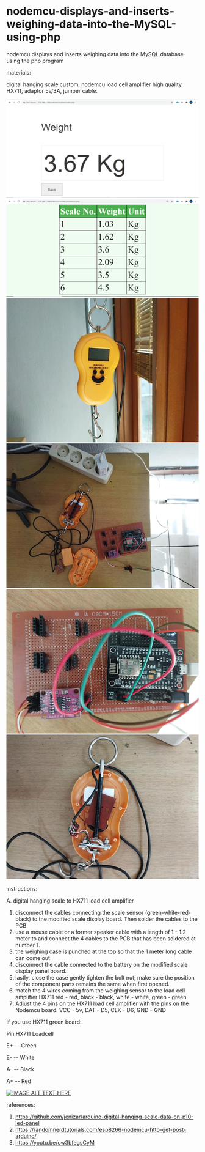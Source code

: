 # nodemcu-displays-and-inserts-weighing-data-into-the-MySQL-using-php
nodemcu displays and inserts weighing data into the MySQL database using the php program

materials:

digital hanging scale custom, nodemcu load cell amplifier high quality HX711, adaptor 5v/3A, jumper cable.

![alt text](https://github.com/jenizar/nodemcu-displays-and-inserts-weighing-data-into-the-MySQL-using-php/blob/main/loadcell_php_web.PNG)
![alt text](https://github.com/jenizar/nodemcu-displays-and-inserts-weighing-data-into-the-MySQL-using-php/blob/main/loadcell_data_web.PNG)
![alt text](https://github.com/jenizar/nodemcu-displays-and-inserts-weighing-data-into-the-MySQL-using-php/blob/main/digital_hanging_scale.jpg)
![alt text](https://github.com/jenizar/nodemcu-displays-and-inserts-weighing-data-into-the-MySQL-using-php/blob/main/digital_hanging_scale_nodemcu_hx711.jpg)
![alt text](https://github.com/jenizar/nodemcu-displays-and-inserts-weighing-data-into-the-MySQL-using-php/blob/main/nodemcu_hx711_loadcell_amplifier.jpg)
![alt text](https://github.com/jenizar/nodemcu-displays-and-inserts-weighing-data-into-the-MySQL-using-php/blob/main/portable_digital_hanging_scale.jpg)

instructions: 

A. digital hanging scale to HX711 load cell amplifier
1. disconnect the cables connecting the scale sensor (green-white-red-black) to the modified scale display board. Then solder the cables to the PCB
2. use a mouse cable or a former speaker cable with a length of 1 - 1.2 meter to and connect the 4 cables to the PCB that has been soldered at number 1.
3. the weighing case is punched at the top so that the 1 meter long cable can come out
4. disconnect the cable connected to the battery on the modified scale display panel board.
5. lastly, close the case gently tighten the bolt nut; make sure the position of the component parts remains the same when first opened.
6. match the 4 wires coming from the weighing sensor to the load cell amplifier HX711 red - red, black - black, white - white, green - green
7. Adjust the 4 pins on the HX711 load cell amplifier with the pins on the Nodemcu board. VCC - 5v, DAT - D5, CLK - D6, GND - GND

If you use HX711 green board:

Pin HX711         Loadcell

E+        --      Green

E-        --      White

A-        --      Black

A+        --      Red


[![IMAGE ALT TEXT HERE](http://img.youtube.com/vi/h56QFyca2MI/0.jpg)](http://www.youtube.com/watch?v=h56QFyca2MI)

references:
1. https://github.com/jenizar/arduino-digital-hanging-scale-data-on-p10-led-panel
2. https://randomnerdtutorials.com/esp8266-nodemcu-http-get-post-arduino/
3. https://youtu.be/ow3bfegsCyM


